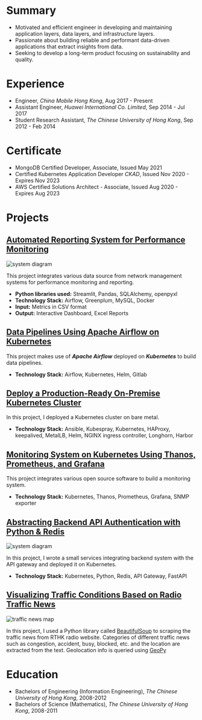 # Summary
* Motivated and efficient engineer in developing and maintaining application layers, data layers, and infrastructure layers. 
* Passionate about building reliable and performant data-driven applications that extract insights from data. 
* Seeking to develop a long-term product focusing on sustainability and quality.

# Experience
* Engineer, *China Mobile Hong Kong*, Aug 2017 - Present
* Assistant Engineer, *Huawei International Co. Limited*, Sep 2014 - Jul 2017
* Student Research Assistant, *The Chinese University of Hong Kong*, Sep 2012 - Feb 2014

# Certificate
* MongoDB Certified Developer, Associate, Issued May 2021
* Certified Kubernetes Application Developer *CKAD*, Issued Nov 2020 - Expires Nov 2023
* AWS Certified Solutions Architect - Associate, Issued Aug 2020 - Expires Aug 2023

# Projects

## [Automated Reporting System for Performance Monitoring](https://towardsdatascience.com/designing-data-pipeline-system-for-telco-performance-measurement-3fa807dbd009)
![system diagram](https://miro.medium.com/max/700/1*rluN7jmERlImSgtdYoJUEg.png)

This project integrates various data source from network management systems for performance monitoring and reporting.
* **Python libraries used:** Streamlit, Pandas, SQLAlchemy, openpyxl
* **Technology Stack:** Airflow, Greenplum, MySQL, Docker
* **Input:** Metrics in CSV format
* **Output:** Interactive Dashboard, Excel Reports


## [Data Pipelines Using Apache Airflow on Kubernetes](https://towardsdatascience.com/setting-up-data-pipelines-using-apache-airflow-on-kubernetes-4506baea3ce0)

This project makes use of ***Apache Airflow*** deployed on ***Kubernetes*** to build data pipelines.
* **Technology Stack:** Airflow, Kubernetes, Helm, Gitlab

## [Deploy a Production-Ready On-Premise Kubernetes Cluster](https://towardsdatascience.com/deploy-a-production-ready-on-premise-kubernetes-cluster-36a5d62a2109)

In this project, I deployed a Kubernetes cluster on bare metal.
* **Technology Stack:** Ansible, Kubespray, Kubernetes, HAProxy, keepalived, MetalLB, Helm, NGINX ingress controller, Longhorn, Harbor

## [Monitoring System on Kubernetes Using Thanos, Prometheus, and Grafana]()

This project integrates various open source software to build a monitoring system.
* **Technology Stack:** Kubernetes, Thanos, Prometheus, Grafana, SNMP exporter

## [Abstracting Backend API Authentication with Python & Redis](https://towardsdatascience.com/building-small-services-deploying-on-kubernetes-and-integrating-with-api-gateway-4909db4e5282)
![system diagram](https://miro.medium.com/max/554/1*EYo-rMSTy3SLRW5GXONRTQ.png)

In this project, I wrote a small services integrating backend system with the API gateway and deployed it on Kubernetes.
* **Technology Stack:** Kubernetes, Python, Redis, API Gateway, FastAPI

## [Visualizing Traffic Conditions Based on Radio Traffic News](https://towardsdatascience.com/visualizing-traffic-conditions-based-on-radio-traffic-news-67e63eee58b3)
![traffic news map](https://miro.medium.com/max/2736/1*GEMfVemN6UfmMQBj0AboQw.png)

In this project, I used a Python library called [BeautifulSoup](https://www.crummy.com/software/BeautifulSoup/bs4/doc/) to scraping the traffic news from RTHK radio website. Categories of different traffic news such as congestion, accident, busy, blocked, etc. and the location are extracted from the text. Geolocation info is queried using [GeoPy](https://geopy.readthedocs.io/en/stable/)

# Education
* Bachelors of Engineering (Information Engineering), *The Chinese University of Hong Kong*, 2008-2012
* Bachelors of Science (Mathematics), *The Chinese University of Hong Kong*, 2008-2011
